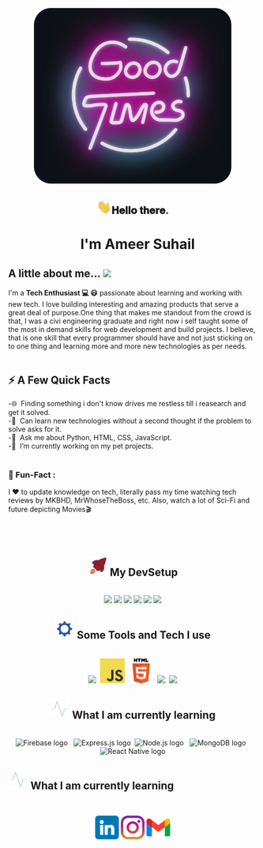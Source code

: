 <div align="center">
	<br>
		<img src="good-times.svg" width="400px">
	<br>
</div>

<div align="center">
<h2><img src="Hi.gif" width="30">𝐇𝐞𝐥𝐥𝐨 𝐭𝐡𝐞𝐫𝐞.</h2>
<h1> &nbsp;&nbsp;&nbsp;I'm Ameer Suhail </h1>
</div>



## A little about me... <img src="https://media.giphy.com/media/VgCDAzcKvsR6OM0uWg/giphy.gif" width="50"> 

I'm a **Tech Enthusiast 💻 😃** passionate about learning and working with new tech. I love building interesting and amazing products that serve a great deal of purpose.One thing that makes me standout from the crowd is that, I was a civi engineering graduate and right now i self taught some of the most in demand skills for web development and build projects. I believe, that is one skill that every programmer should have and not just sticking on to one thing and learning more and more new technologies as per needs.<br/><br/>	

## ⚡️ A Few Quick Facts

-🌐&nbsp;&nbsp;Finding something i don't know drives me restless till i reasearch and get it solved.<br>
-📖&nbsp;&nbsp;Can learn new technologies without a second thought if the problem to solve asks for it.<br>
-💬&nbsp;&nbsp;Ask me about Python, HTML, CSS, JavaScript.<br/>
-🔭&nbsp;&nbsp;I’m currently working on my pet projects.<br/><br/>
<h3>🎉  Fun-Fact :</h3> I ❤️ to update knowledge on tech, literally pass my time watching tech reviews by MKBHD, MrWhoseTheBoss, etc. Also, watch a lot of Sci-Fi and future depicting Movies🎬<br><br><br>

<br>
<div align="center">
<h2><img src="rocket.svg" width="40px"> My DevSetup</h2><br>
<img height="30" src="https://img.shields.io/badge/Legion-555555.svg?&style=flat-square&logo=Lenovo&logoColor=E2231A"> <img height="30" src="https://img.shields.io/badge/Windows-555555.svg?&style=flat-square&logo=windows&logoColor=0078D6"> <img height="30" src="https://img.shields.io/badge/Chrome-555555.svg?&style=flat-square&logo=google-chrome&logoColor=FABC0C"> <img height="30" src="https://img.shields.io/badge/VS Code-555555?style=flat-square&logo=visual-studio-code&logoColor=007ACC"> <img height="30" src="https://img.shields.io/badge/Terminal-555555.svg?&style=flat-square&logo=powershell&logoColor=white"> <img height="30" src="https://img.shields.io/badge/Spotify-555555.svg?&style=flat-square&logo=spotify&logoColor=1ED760"> 

<h2><img src="tools.svg" width="40px"> Some Tools and Tech I use</h2><br>
<code><img height="50" src="https://avatars0.githubusercontent.com/u/1525981?s=200&v=4"></code>&nbsp;
<code><img height="50" src="https://raw.githubusercontent.com/github/explore/80688e429a7d4ef2fca1e82350fe8e3517d3494d/topics/javascript/javascript.png"></code>&nbsp;
<code><img height="50" src="https://raw.githubusercontent.com/github/explore/80688e429a7d4ef2fca1e82350fe8e3517d3494d/topics/html/html.png"></code>&nbsp;
<code><img height="50" src="https://avatars1.githubusercontent.com/u/1517864?s=200&v=4"></code>&nbsp;
<code><img height="50" src="https://avatars1.githubusercontent.com/u/2918581?s=200&v=4"></code><br>


<h2><img src="pulse.svg" width="40px"> What I am currently learning </h2><br>

<img src="https://img.shields.io/badge/Firebase-282C34?logo=firebase&logoColor=FFCA28" alt="Firebase logo" title="Firebase" height="25"/>
&nbsp;
<img src="https://img.shields.io/badge/Express-282C34?logo=express&logoColor=FFFFFF" alt="Express.js logo" title="Express.js" height="25"/>
&nbsp;<img src="https://img.shields.io/badge/Node.js-282C34?logo=node.js&logoColor=339933" alt="Node.js logo" title="Node.js" height="25"/>
&nbsp;
<img src="https://img.shields.io/badge/MongoDB-282C34?logo=mongodb&logoColor=47A248" alt="MongoDB logo" title="MongoDB" height="25"/>
&nbsp;
<img src="https://img.shields.io/badge/React Native-282C34?logo=react&logoColor=61DAFB" alt="React Native logo" title="React Native" height="25" />
</div>

<h2><img src="pulse.svg" width="40px"> What I am currently learning </h2><br>

<p align="center">
  <a href="https://www.linkedin.com/in/k-ameer-suhail-aba0b8216/"><img alt="linkedin" title="linkedin" height="48" width="48" src="connect-icons/linkedin.png"></a>
  <a href="https://www.instagram.com/amxxrsuhail/?next=%2F"><img alt="LinkedIn" title="instagram" height="48" width="48" src="connect-icons/instagram.png"></a>
  <a href="mailto: kameer41099@gmail.com"><img alt="gmail" title="gmail" height="48" width="48" src="connect-icons/gmail.png"></a>
</p>